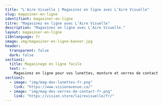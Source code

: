 ```yaml
---
title: "L'Aire Visuelle | Magasinez en ligne avec L’Aire Visuelle"
slug: magasiner-en-ligne
identifiant: magasiner-en-ligne
titre: "Magasinez en ligne avec L’Aire Visuelle"
description: "Magasinez en ligne avec L’Aire Visuelle."
layout: magasiner-en-ligne
i18nlanguage: fr
image: img/magasiner-en-ligne-banner.jpg
header:
  transparent: false
  dark: false
section1:
  title: Magasinage en ligne facile
  text: >-
    Magasinez en ligne pour vos lunettes, monture et verres de contact!
section2:
  - image: "img/mag-des-lunettes-fr.png"
    link: "https://www.visionavenue.ca/"
  - image: "img/mag-des-verres-de-contact-fr.png"
    link: "https://vision.store/lairevisuelle/fr/"
---
```

